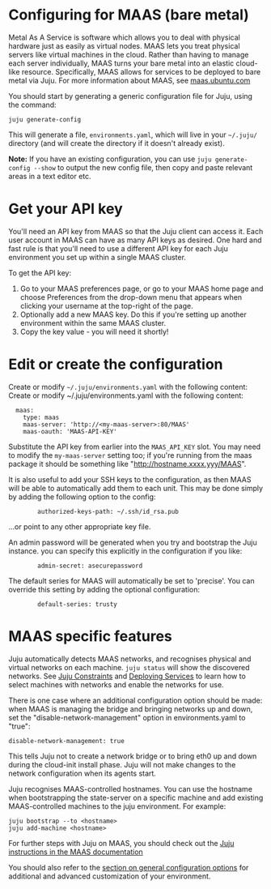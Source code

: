 # Configuring for MAAS (bare metal)

Metal As A Service is software which allows you to deal with physical hardware
just as easily as virtual nodes. MAAS lets you treat physical servers like
virtual machines in the cloud. Rather than having to manage each server
individually, MAAS turns your bare metal into an elastic cloud-like resource.
Specifically, MAAS allows for services to be deployed to bare metal via Juju.
For more information about MAAS, see [ maas.ubuntu.com ](http://maas.ubuntu.com)

You should start by generating a generic configuration file for Juju, using the
command:

    juju generate-config

This will generate a file, `environments.yaml`, which will live in your
`~/.juju/` directory (and will create the directory if it doesn't already
exist).

**Note:** If you have an existing configuration, you can use
`juju generate-config --show` to output the new config file, then copy and
paste relevant areas in a text editor etc.

#  Get your API key

You'll need an API key from MAAS so that the Juju client can access it. Each
user account in MAAS can have as many API keys as desired. One hard and fast
rule is that you'll need to use a different API key for each Juju environment
you set up within a single MAAS cluster.

To get the API key:

1. Go to your MAAS preferences page, or go to your MAAS home page and choose Preferences from the drop-down menu that appears when clicking your username at the top-right of the page.
1. Optionally add a new MAAS key. Do this if you're setting up another environment within the same MAAS cluster.
1. Copy the key value - you will need it shortly!

#  Edit or create the configuration

Create or modify `~/.juju/environments.yaml` with the following content: Create
or modify ~/.juju/environments.yaml with the following content:

      maas:
        type: maas
        maas-server: 'http://<my-maas-server>:80/MAAS'
        maas-oauth: 'MAAS-API-KEY'

Substitute the API key from earlier into the `MAAS_API_KEY` slot. You may need
to modify the `my-maas-server` setting too; if you're running from the maas
package it should be something like "http://hostname.xxxx.yyy/MAAS".

It is also useful to add your SSH keys to the configuration, as then MAAS will
be able to automatically add them to each unit. This may be done simply by 
adding the following option to the config:

```
        authorized-keys-path: ~/.ssh/id_rsa.pub 
```

...or point to any other appropriate key file.

An admin password will be generated when you try and bootstrap the Juju
instance. you can specify this explicitly in the configuration if you like:

```
        admin-secret: asecurepassword
```

The default series for MAAS will automatically be set to 'precise'. You can override 
this setting by adding the optional configuration:

```
        default-series: trusty
```

# MAAS specific features

Juju automatically detects MAAS networks, and recognises physical and
virtual networks on each machine.  ```juju
status``` will show the discovered networks. See [Juju
Constraints](reference-constraints.html) and [Deploying
Services](charms-deploying.html) to learn how to select machines with
networks and enable the networks for use.

There is one case where an additional configuration option should be made: 
when MAAS is managing the bridge and bringing networks up and down, set the 
"disable-network-management" option in environments.yaml to "true":
```
disable-network-management: true
```
This tells Juju not to create a network bridge or to bring eth0 up and down 
during the cloud-init install phase. Juju will not make changes to the 
network configuration when its agents start.

Juju recognises MAAS-controlled hostnames. You can use the hostname
when bootstrapping the state-server on a specific machine and add
existing MAAS-controlled machines to the juju environment. For example:

    juju bootstrap --to <hostname>
    juju add-machine <hostname>

For further steps with Juju on MAAS, you should check out the 
[Juju instructions in the MAAS documentation](http://maas.ubuntu.com/docs/juju-quick-start.html)

You should also refer to the [section on general configuration options](config-general.html)
for additional and advanced customization of your environment.
